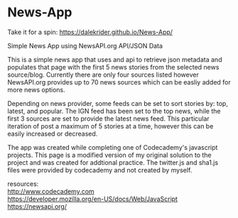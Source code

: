 # News-App

Take it for a spin: https://dalekrider.github.io/News-App/

Simple News App using NewsAPI.org API/JSON Data

This is a simple news app that uses and api to retrieve json metadata and populates that page with the first 5 news stories from the selected news source/blog. Currently there are only four sources listed however NewsAPI.org provides up to 70 news sources which can be easliy added for more news options. 

Depending on news provider, some feeds can be set to sort stories by: top, latest, and popular. The IGN feed has been set to the top news, while the first 3 sources are set to provide the latest news feed. This particular iteration of post a maximum of 5 stories at a time, however this can be easily increased or decreased. 

The app was created while completing one of Codecademy's javascript projects. This page is a modified version of my original solution to the project and was created for addtional practice. The twitter.js and sha1.js files were provided by codecademy and not created by myself.

resources: <br>
http://www.codecademy.com <br>
https://developer.mozilla.org/en-US/docs/Web/JavaScript <br>
https://newsapi.org/

